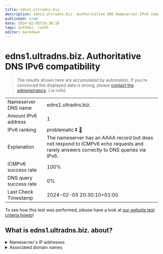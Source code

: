 ```yaml
---
title: edns1.ultradns.biz.
description: edns1.ultradns.biz. Authoritative DNS Nameserver IPv6 compatibility
published: true
date: 2024-02-05T19:30:10
tags: authdns, rank5
editor: markdown
---
```


# edns1.ultradns.biz. Authoritative DNS IPv6 compatibility

> The results shown here are accumulated by automation. If you're convinced the displayed data is wrong, please [contact the administrators](/howto/chat). 
{.is-info}




|   |   |
| - | - |
| Nameserver DNS name | edns1.ultradns.biz.
| Amount IPv6 address | 1
| IPv6 ranking | problematic :arrow_double_down: [🔗](/howto/ranking) |
| Explanation | The nameserver has an AAAA record but does not respond to ICMPv6 echo requests and rarely answers correctly to DNS queries via IPv6. |
| ICMPv6 success rate | 100%|
| DNS query success rate | 0% |
| Last Check Timestamp | 2024-02-05 20:30:10+01:00 |

To see how this test was performed, please have a look at [our website test criteria howto](/howto/testcriteria/authdns)!


## What is edns1.ultradns.biz. about?




<details>
<summary>Nameserver's IP addresses</summary>

2610:a1:1015::201

</details>



<details>
<summary>Associated domain names</summary>

www.wellsfargo.com

</details>
